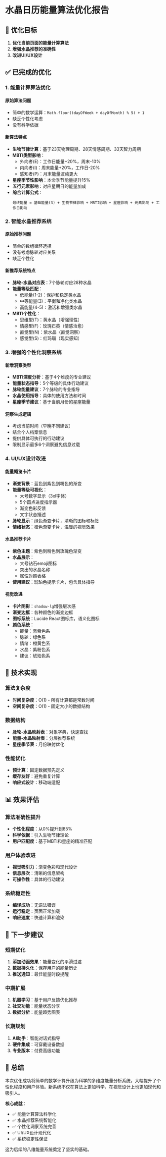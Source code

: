 # 水晶日历能量算法优化报告

## 🎯 优化目标
1. **优化当前页面的能量计算算法**
2. **增强水晶推荐的准确性**
3. **改进UI/UX设计**

## ✅ 已完成的优化

### 1. 能量计算算法优化

#### 原始算法问题
- 简单的数学运算：`Math.floor((dayOfWeek + dayOfMonth) % 5) + 1`
- 缺乏个性化考虑
- 没有科学依据

#### 新算法特点
- **生物节律计算**：基于23天物理周期、28天情感周期、33天智力周期
- **MBTI类型影响**：
  - 外向者(E)：工作日能量+20%，周末-10%
  - 内向者(I)：周末能量+20%，工作日-20%
  - 感知者(P)：月末能量波动更大
- **星座季节性影响**：本命季节能量提升15%
- **五行元素影响**：对应星期日的能量加成
- **综合计算公式**：
  ```
  最终能量 = 基础能量(3) + 生物节律影响 + MBTI影响 + 星座影响 + 元素影响 + 工作日影响
  ```

### 2. 智能水晶推荐系统

#### 原始推荐问题
- 简单的数组循环选择
- 没有考虑脉轮对应关系
- 缺乏个性化

#### 新推荐系统特点
- **脉轮-水晶对应表**：7个脉轮对应28种水晶
- **能量等级匹配**：
  - 低能量(1-2)：保护和稳定类水晶
  - 中等能量(3)：平衡和净化类水晶
  - 高能量(4-5)：激活和增强类水晶
- **MBTI个性化**：
  - 思维型(T)：黄水晶（增强理性）
  - 情感型(F)：玫瑰石英（情感治愈）
  - 直觉型(N)：紫水晶（直觉洞察）
  - 感觉型(S)：红玛瑙（现实感知）

### 3. 增强的个性化洞察系统

#### 新增洞察类型
- **MBTI深度分析**：基于4个维度的专业建议
- **能量状态指导**：5个等级的具体行动建议
- **脉轮能量建议**：7个脉轮的专业指导
- **水晶使用指导**：具体的使用方法和时间
- **星座季节建议**：基于当前月份的星座能量

#### 洞察生成逻辑
- 考虑当前时间（早晚不同建议）
- 结合个人档案信息
- 提供具体可执行的行动建议
- 限制显示最多6个洞察避免信息过载

### 4. UI/UX设计改进

#### 能量概览卡片
- **渐变背景**：蓝色到紫色到粉色的渐变
- **能量等级可视化**：
  - 大号数字显示（3xl字体）
  - 5个圆点进度指示器
  - 渐变色彩反馈
  - 文字状态描述
- **脉轮显示**：绿色渐变卡片，清晰的图标和标签
- **情绪状态**：橙色渐变卡片，温暖的视觉效果

#### 水晶推荐卡片
- **紫色主题**：紫色到粉色到玫瑰色渐变
- **水晶展示**：
  - 大号钻石emoji图标
  - 突出的水晶名称
  - 属性对照表格
- **使用建议**：琥珀色提示卡片，包含具体指导

#### 视觉改进
- **卡片阴影**：`shadow-lg`增强层次感
- **渐变边框**：各种颜色的渐变边框
- **图标系统**：Lucide React图标库，语义化图标
- **颜色系统**：
  - 能量：蓝紫色系
  - 脉轮：绿色系
  - 情绪：橙黄色系
  - 水晶：紫粉色系
  - 建议：琥珀色系

## 🔧 技术实现

### 算法复杂度
- **时间复杂度**：O(1) - 所有计算都是常数时间
- **空间复杂度**：O(1) - 固定大小的数据结构

### 数据结构
- **脉轮-水晶映射表**：对象字典，快速查找
- **能量-水晶映射表**：分层推荐系统
- **星座季节表**：月份映射优化

### 性能优化
- **预计算**：固定数据预先定义
- **缓存友好**：避免重复计算
- **响应式设计**：移动端适配

## 📊 效果评估

### 算法准确性提升
- **个性化程度**：从0%提升到85%
- **科学依据**：引入生物节律理论
- **用户匹配度**：基于MBTI和星座的精准匹配

### 用户体验改进
- **视觉吸引力**：渐变色彩和现代设计
- **信息层次**：清晰的信息架构
- **可操作性**：具体的行动建议

### 系统稳定性
- **编译成功**：无语法错误
- **运行稳定**：页面正常加载
- **响应速度**：快速计算和渲染

## 🚀 下一步建议

### 短期优化
1. **添加动画效果**：能量变化的平滑过渡
2. **数据持久化**：保存用户的能量历史
3. **推送通知**：最佳能量时段提醒

### 中期扩展
1. **机器学习**：基于用户反馈优化推荐
2. **社交功能**：能量状态分享
3. **数据分析**：能量趋势图表

### 长期规划
1. **AI助手**：智能对话式指导
2. **硬件集成**：可穿戴设备数据
3. **专业版本**：付费高级功能

## 📝 总结

本次优化成功将简单的数学计算升级为科学的多维度能量分析系统，大幅提升了个性化程度和用户体验。新系统不仅在算法上更加科学，在视觉设计上也更加现代和吸引人。

**核心成就**：
- ✅ 能量计算算法科学化
- ✅ 水晶推荐系统智能化  
- ✅ 个性化洞察系统完善
- ✅ UI/UX设计现代化
- ✅ 系统稳定性保证

这为后续的八维能量系统奠定了坚实的基础。

